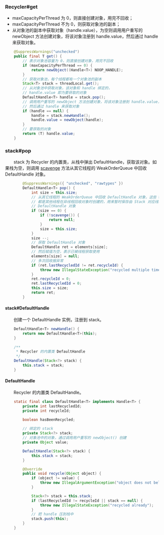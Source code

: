 ### Recycler#get

- maxCapacityPerThread 为 0，则直接创建对象，用完不回收；
- maxCapacityPerThread 不为 0，则获取对象池的副本；
- 从对象池的副本中获取对象（handle.value），为空则调用用户重写的 newObject 方法创建对象，将该对象注册到 handle.value，然后通过 handle 来获取对象。

```java
    @SuppressWarnings("unchecked")
    public final T get() {
        // 表示对象池容量为 0，则直接创建对象，用完不回收
        if (maxCapacityPerThread == 0) {
            return newObject((Handle<T>) NOOP_HANDLE);
        }
        // 获取对象池，每个线程都有一个对象池的副本
        Stack<T> stack = threadLocal.get();
        // 从对象池中获取对象，该对象和 handle 绑定的，
        // handle.value 即为要获取的对象
        DefaultHandle<T> handle = stack.pop();
        // 调用用户重写的 newObject 方法创建对象，将该对象注册到 handle.value，
        // 然后通过 handle 来获取对象
        if (handle == null) {
            handle = stack.newHandle();
            handle.value = newObject(handle);
        }
        // 要获取的对象
        return (T) handle.value;
    }
```


### stack#pop
　　stack 为 Recycler 的内置类，从栈中弹出 DefaultHandle，获取该对象。如果栈为空，则调用 [scavenge]() 方法从其它线程的 WeakOrderQueue 中回收 DefaultHandle 对象。

```java
        @SuppressWarnings({ "unchecked", "rawtypes" })
        DefaultHandle<T> pop() {
            int size = this.size;
            // 从其它线程的 WeakOrderQueue 中回收 DefaultHandle 对象，这些 WeakOrderQueue
            // 都是其他线程在异线程回收对象时创建的，用来暂时保存由 Stack 对应线程创建的
            // DefaultHandle 对象
            if (size == 0) {
                if (!scavenge()) {
                    return null;
                }
                size = this.size;
            }
            size --;
            // 获取 DefaultHandle 对象
            DefaultHandle ret = elements[size];
            // 然后赋值为空，表示已被线程获取使用
            elements[size] = null;
            // 多次回收报异常
            if (ret.lastRecycledId != ret.recycleId) {
                throw new IllegalStateException("recycled multiple times");
            }
            ret.recycleId = 0;
            ret.lastRecycledId = 0;
            this.size = size;
            return ret;
        }
```


#### stack#DefaultHandle
　　创建一个 DefaultHandle 实例，注册到 stack。

```java
    DefaultHandle<T> newHandle() {
        return new DefaultHandle<T>(this);
    }
    
    /**
     * Recycler 的内置类 DefaultHandle
     */
    DefaultHandle(Stack<?> stack) {
        this.stack = stack;
    }
```

#### DefaultHandle
　　Recycler 的内置类 DefaultHandle。

```java
    static final class DefaultHandle<T> implements Handle<T> {
        private int lastRecycledId;
        private int recycleId;

        boolean hasBeenRecycled;
        
        // 绑定的 stack
        private Stack<?> stack;
        // 对象池中的对象，通过调用用户重写的 newObject() 创建
        private Object value;

        DefaultHandle(Stack<?> stack) {
            this.stack = stack;
        }

        @Override
        public void recycle(Object object) {
            if (object != value) {
                throw new IllegalArgumentException("object does not belong to handle");
            }

            Stack<?> stack = this.stack;
            if (lastRecycledId != recycleId || stack == null) {
                throw new IllegalStateException("recycled already");
            }
            // 把 handle 压到栈中
            stack.push(this);
        }
    }
```
